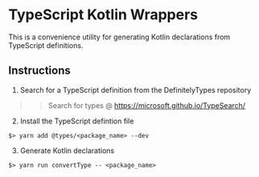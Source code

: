 # TypeScript Kotlin Wrappers

This is a convenience utility for generating Kotlin declarations from TypeScript definitions.

## Instructions 

1. Search for a TypeScript definition from the DefinitelyTypes repository

>> Search for types @ https://microsoft.github.io/TypeSearch/

2. Install the TypeScript defintion file

```shell
$> yarn add @types/<package_name> --dev
```

3. Generate Kotlin declarations

```shell
$> yarn run convertType -- <package_name>
```
